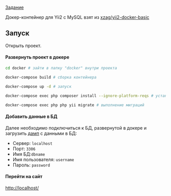 [Задание](https://docs.google.com/document/d/1WNDPzGEs-zgsTvoQ6KS3KyP4F_7il94_DWujKc0PkJ0)

Докер-контейнер для Yii2 с MySQL взят из [xzag/yii2-docker-basic](https://github.com/xzag/yii2-docker-basic)
## Запуск
Открыть проект.

#### Развернуть проект в докере
```bash
cd docker # зайти в папку "docker" внутри проекта
```

```bash
docker-compose build # сборка контейнера
```

```bash
docker-compose up -d # запуск
```

```bash
docker-compose exec php composer install --ignore-platform-reqs # установка зависимостей composer 
```

```bash
docker-compose exec php php yii migrate # выполнение миграций
```

#### Добавить данные в БД
Далее необходимо подключиться к БД, развернутой в докере и загрузить [дамп](https://drive.google.com/file/d/17rtEMYRsfYkibMtGBzCQleaVwrRAXilQ/view?usp=sharing) с данными в БД: <br>
 - Сервер: `localhost` </br>
 - Порт: `3306` </br>
 - Имя БД:`dbname` </br>
 - Имя пользователя: `username` </br>
 - Пароль: `password` </br>

#### Перейти на сайт
[http://localhost/](http://localhost/)
